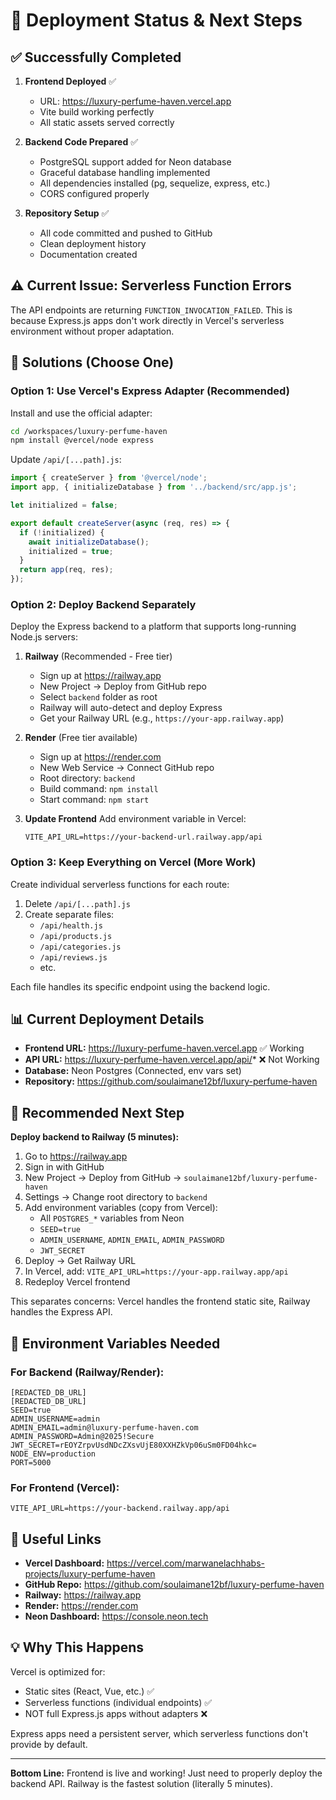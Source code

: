 # 🚀 Deployment Status & Next Steps

## ✅ Successfully Completed

1. **Frontend Deployed** ✅
   - URL: https://luxury-perfume-haven.vercel.app
   - Vite build working perfectly
   - All static assets served correctly

2. **Backend Code Prepared** ✅
   - PostgreSQL support added for Neon database
   - Graceful database handling implemented
   - All dependencies installed (pg, sequelize, express, etc.)
   - CORS configured properly

3. **Repository Setup** ✅
   - All code committed and pushed to GitHub
   - Clean deployment history
   - Documentation created

## ⚠️ Current Issue: Serverless Function Errors

The API endpoints are returning `FUNCTION_INVOCATION_FAILED`. This is because Express.js apps don't work directly in Vercel's serverless environment without proper adaptation.

## 🔧 Solutions (Choose One)

### **Option 1: Use Vercel's Express Adapter (Recommended)**

Install and use the official adapter:

```bash
cd /workspaces/luxury-perfume-haven
npm install @vercel/node express
```

Update `/api/[...path].js`:
```javascript
import { createServer } from '@vercel/node';
import app, { initializeDatabase } from '../backend/src/app.js';

let initialized = false;

export default createServer(async (req, res) => {
  if (!initialized) {
    await initializeDatabase();
    initialized = true;
  }
  return app(req, res);
});
```

### **Option 2: Deploy Backend Separately**

Deploy the Express backend to a platform that supports long-running Node.js servers:

1. **Railway** (Recommended - Free tier)
   - Sign up at https://railway.app
   - New Project → Deploy from GitHub repo
   - Select `backend` folder as root
   - Railway will auto-detect and deploy Express
   - Get your Railway URL (e.g., `https://your-app.railway.app`)

2. **Render** (Free tier available)
   - Sign up at https://render.com
   - New Web Service → Connect GitHub repo
   - Root directory: `backend`
   - Build command: `npm install`
   - Start command: `npm start`

3. **Update Frontend**
   Add environment variable in Vercel:
   ```
   VITE_API_URL=https://your-backend-url.railway.app/api
   ```

### **Option 3: Keep Everything on Vercel (More Work)**

Create individual serverless functions for each route:

1. Delete `/api/[...path].js`
2. Create separate files:
   - `/api/health.js`
   - `/api/products.js`
   - `/api/categories.js`
   - `/api/reviews.js`
   - etc.

Each file handles its specific endpoint using the backend logic.

## 📊 Current Deployment Details

- **Frontend URL:** https://luxury-perfume-haven.vercel.app ✅ Working
- **API URL:** https://luxury-perfume-haven.vercel.app/api/* ❌ Not Working
- **Database:** Neon Postgres (Connected, env vars set)
- **Repository:** https://github.com/soulaimane12bf/luxury-perfume-haven

## 🎯 Recommended Next Step

**Deploy backend to Railway (5 minutes):**

1. Go to https://railway.app
2. Sign in with GitHub
3. New Project → Deploy from GitHub → `soulaimane12bf/luxury-perfume-haven`
4. Settings → Change root directory to `backend`
5. Add environment variables (copy from Vercel):
   - All `POSTGRES_*` variables from Neon
   - `SEED=true`
   - `ADMIN_USERNAME`, `ADMIN_EMAIL`, `ADMIN_PASSWORD`
   - `JWT_SECRET`
6. Deploy → Get Railway URL
7. In Vercel, add: `VITE_API_URL=https://your-app.railway.app/api`
8. Redeploy Vercel frontend

This separates concerns: Vercel handles the frontend static site, Railway handles the Express API.

## 📝 Environment Variables Needed

### For Backend (Railway/Render):
```
[REDACTED_DB_URL]
[REDACTED_DB_URL]
SEED=true
ADMIN_USERNAME=admin
ADMIN_EMAIL=admin@luxury-perfume-haven.com
ADMIN_PASSWORD=Admin@2025!Secure
JWT_SECRET=rEOYZrpvUsdNDcZXsvUjE80XXHZkVp06uSm0FD04hkc=
NODE_ENV=production
PORT=5000
```

### For Frontend (Vercel):
```
VITE_API_URL=https://your-backend.railway.app/api
```

## 🔗 Useful Links

- **Vercel Dashboard:** https://vercel.com/marwanelachhabs-projects/luxury-perfume-haven
- **GitHub Repo:** https://github.com/soulaimane12bf/luxury-perfume-haven
- **Railway:** https://railway.app
- **Render:** https://render.com
- **Neon Dashboard:** https://console.neon.tech

## 💡 Why This Happens

Vercel is optimized for:
- Static sites (React, Vue, etc.) ✅
- Serverless functions (individual endpoints) ✅
- NOT full Express.js apps without adapters ❌

Express apps need a persistent server, which serverless functions don't provide by default.

---

**Bottom Line:** Frontend is live and working! Just need to properly deploy the backend API. Railway is the fastest solution (literally 5 minutes).
